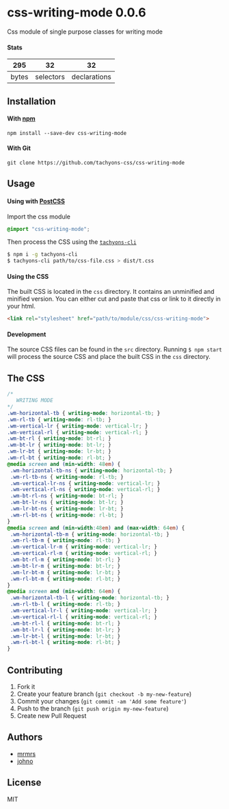 # css-writing-mode 0.0.6

Css module of single purpose classes for writing mode

#### Stats

295 | 32 | 32
---|---|---
bytes | selectors | declarations

## Installation

#### With [npm](https://npmjs.com)

```
npm install --save-dev css-writing-mode
```

#### With Git

```
git clone https://github.com/tachyons-css/css-writing-mode
```

## Usage

#### Using with [PostCSS](https://github.com/postcss/postcss)

Import the css module

```css
@import "css-writing-mode";
```

Then process the CSS using the [`tachyons-cli`](https://github.com/tachyons-css/tachyons-cli)

```sh
$ npm i -g tachyons-cli
$ tachyons-cli path/to/css-file.css > dist/t.css
```

#### Using the CSS

The built CSS is located in the `css` directory. It contains an unminified and minified version.
You can either cut and paste that css or link to it directly in your html.

```html
<link rel="stylesheet" href="path/to/module/css/css-writing-mode">
```

#### Development

The source CSS files can be found in the `src` directory.
Running `$ npm start` will process the source CSS and place the built CSS in the `css` directory.

## The CSS

```css
/*
   WRITING MODE
*/
.wm-horizontal-tb { writing-mode: horizontal-tb; }
.wm-rl-tb { writing-mode: rl-tb; }
.wm-vertical-lr { writing-mode: vertical-lr; }
.wm-vertical-rl { writing-mode: vertical-rl; }
.wm-bt-rl { writing-mode: bt-rl; }
.wm-bt-lr { writing-mode: bt-lr; }
.wm-lr-bt { writing-mode: lr-bt; }
.wm-rl-bt { writing-mode: rl-bt; }
@media screen and (min-width: 48em) {
 .wm-horizontal-tb-ns { writing-mode: horizontal-tb; }
 .wm-rl-tb-ns { writing-mode: rl-tb; }
 .wm-vertical-lr-ns { writing-mode: vertical-lr; }
 .wm-vertical-rl-ns { writing-mode: vertical-rl; }
 .wm-bt-rl-ns { writing-mode: bt-rl; }
 .wm-bt-lr-ns { writing-mode: bt-lr; }
 .wm-lr-bt-ns { writing-mode: lr-bt; }
 .wm-rl-bt-ns { writing-mode: rl-bt; }
}
@media screen and (min-width:48em) and (max-width: 64em) {
 .wm-horizontal-tb-m { writing-mode: horizontal-tb; }
 .wm-rl-tb-m { writing-mode: rl-tb; }
 .wm-vertical-lr-m { writing-mode: vertical-lr; }
 .wm-vertical-rl-m { writing-mode: vertical-rl; }
 .wm-bt-rl-m { writing-mode: bt-rl; }
 .wm-bt-lr-m { writing-mode: bt-lr; }
 .wm-lr-bt-m { writing-mode: lr-bt; }
 .wm-rl-bt-m { writing-mode: rl-bt; }
}
@media screen and (min-width: 64em) {
 .wm-horizontal-tb-l { writing-mode: horizontal-tb; }
 .wm-rl-tb-l { writing-mode: rl-tb; }
 .wm-vertical-lr-l { writing-mode: vertical-lr; }
 .wm-vertical-rl-l { writing-mode: vertical-rl; }
 .wm-bt-rl-l { writing-mode: bt-rl; }
 .wm-bt-lr-l { writing-mode: bt-lr; }
 .wm-lr-bt-l { writing-mode: lr-bt; }
 .wm-rl-bt-l { writing-mode: rl-bt; }
}
```

## Contributing

1. Fork it
2. Create your feature branch (`git checkout -b my-new-feature`)
3. Commit your changes (`git commit -am 'Add some feature'`)
4. Push to the branch (`git push origin my-new-feature`)
5. Create new Pull Request

## Authors

* [mrmrs](http://mrmrs.io)
* [johno](http://johnotander.com)

## License

MIT

